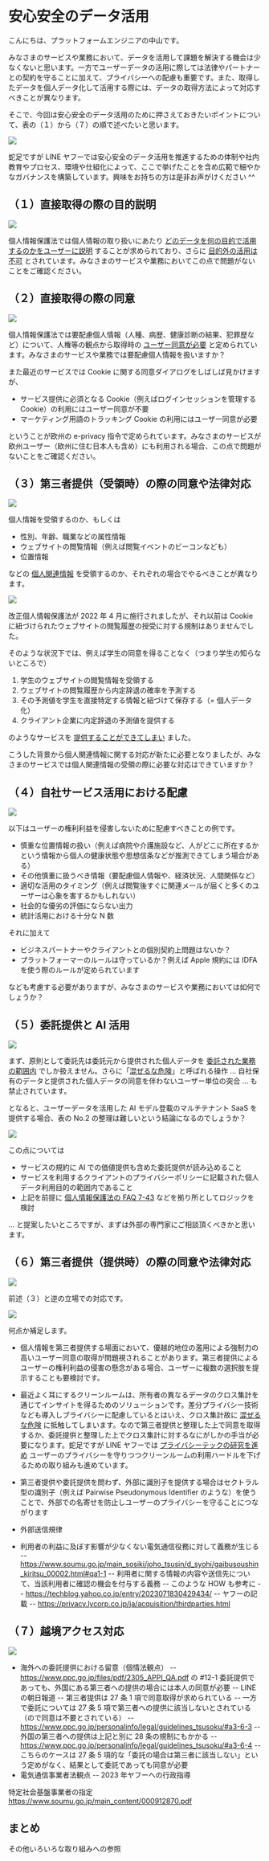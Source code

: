 # 安心安全のデータ活用

こんにちは、プラットフォームエンジニアの中山です。

みなさまのサービスや業務において、データを活用して課題を解決する機会は少なくないと思います。一方でユーザーデータの活用に際しては法律やパートナーとの契約を守ることに加えて、プライバシーへの配慮も重要です。また、取得したデータを個人データ化して活用する際には、データの取得方法によって対応すべきことが異なります。

そこで、今回は安心安全のデータ活用のために押さえておきたいポイントについて、表の（１）から（７）の順で述べたいと思います。

<img src='https://raw.githubusercontent.com/nakayama-kazuki/202x/main/data-gudeline/i0.png' />

蛇足ですが LINE ヤフーでは安心安全のデータ活用を推進するための体制や社内教育やプロセス、環境や仕組化によって、ここで挙げたことを含め広範で細やかなガバナンスを構築しています。興味をお持ちの方は是非お声がけください ^^

## （１）直接取得の際の目的説明

<img src='https://raw.githubusercontent.com/nakayama-kazuki/202x/main/data-gudeline/i1.png' />

個人情報保護法では個人情報の取り扱いにあたり [どのデータを何の目的で活用するのかをユーザーに説明](https://www.ppc.go.jp/personalinfo/legal/guidelines_tsusoku/#a3-1-1) することが求められており、さらに [目的外の活用は不可](https://www.ppc.go.jp/personalinfo/legal/guidelines_tsusoku/#a3-1-3) とされています。みなさまのサービスや業務においてこの点で問題がないことをご確認ください。

## （２）直接取得の際の同意

<img src='https://raw.githubusercontent.com/nakayama-kazuki/202x/main/data-gudeline/i2.png' />

個人情報保護法では要配慮個人情報（人種、病歴、健康診断の結果、犯罪歴など）について、人権等の観点から取得時の [ユーザー同意が必要](https://www.ppc.go.jp/personalinfo/legal/guidelines_tsusoku/#a3-3-2) と定められています。みなさまのサービスや業務では要配慮個人情報を扱いますか？

また最近のサービスでは Cookie に関する同意ダイアログをしばしば見かけますが、

- サービス提供に必須となる Cookie（例えばログインセッションを管理する Cookie）の利用にはユーザー同意が不要
- マーケティング用語のトラッキング Cookie の利用にはユーザー同意が必要

ということが欧州の e-privacy 指令で定められています。みなさまのサービスが欧州ユーザー（欧州に住む日本人も含め）にも利用される場合、この点で問題がないことをご確認ください。

## （３）第三者提供（受領時）の際の同意や法律対応

<img src='https://raw.githubusercontent.com/nakayama-kazuki/202x/main/data-gudeline/i3.png' />

個人情報を受領するのか、もしくは

- 性別、年齢、職業などの属性情報
- ウェブサイトの閲覧情報（例えば閲覧イベントのビーコンなども）
- 位置情報

などの [個人関連情報](https://www.ppc.go.jp/all_faq_index/faq2-q2-8/) を受領するのか、それぞれの場合でやるべきことが異なります。

<img src='https://raw.githubusercontent.com/nakayama-kazuki/202x/main/data-gudeline/d1-2.png' />

改正個人情報保護法が 2022 年 4 月に施行されましたが、それ以前は Cookie に紐づけられたウェブサイトの閲覧履歴の授受に対する規制はありませんでした。

そのような状況下では、例えば学生の同意を得ることなく（つまり学生の知らないところで）

1. 学生のウェブサイトの閲覧情報を受領する
2. ウェブサイトの閲覧履歴から内定辞退の確率を予測する
3. その予測値を学生を直接特定する情報と紐づけて保存する（= 個人データ化）
4. クライアント企業に内定辞退の予測値を提供する

のようなサービスを [提供することができてしまい](https://www.ppc.go.jp/files/pdf/191204_houdou.pdf) ました。

こうした背景から個人関連情報に関する対応が新たに必要となりましたが、みなさまのサービスでは個人関連情報の受領の際に必要な対応はできていますか？

## （４）自社サービス活用における配慮

<img src='https://raw.githubusercontent.com/nakayama-kazuki/202x/main/data-gudeline/i4.png' />

以下はユーザーの権利利益を侵害しないために配慮すべきことの例です。

- 慎重な位置情報の扱い（例えば病院や介護施設など、人がどこに所在するかという情報から個人の健康状態や思想信条などが推測できてしまう場合がある）
- その他慎重に扱うべき情報（要配慮個人情報や、経済状況、人間関係など）
- 適切な活用のタイミング（例えば閲覧後すぐに関連メールが届くと多くのユーザーは心象を害するかもしれない）
- 社会的な優劣の評価にならない出力
- 統計活用における十分な N 数

それに加えて

- ビジネスパートナーやクライアントとの個別契約上問題はないか？
- プラットフォーマーのルールは守っているか？例えば Apple 規約には IDFA を使う際のルールが定められています

なども考慮する必要がありますが、みなさまのサービスや業務においては如何でしょうか？

## （５）委託提供と AI 活用

<img src='https://raw.githubusercontent.com/nakayama-kazuki/202x/main/data-gudeline/i5.png' />

まず、原則として委託先は委託元から提供された個人データを [委託された業務の範囲内](https://www.ppc.go.jp/all_faq_index/faq1-q7-38/) でしか扱えません。さらに「[混ぜるな危険](https://www.ppc.go.jp/all_faq_index/faq1-q7-41/)」と呼ばれる操作 … 自社保有のデータと提供された個人データの同意を伴わないユーザー単位の突合 … も禁止されています。

となると、ユーザーデータを活用した AI モデル登載のマルチテナント SaaS を提供する場合、表の No.2 の整理は難しいという結論になるのでしょうか？

<img src='https://raw.githubusercontent.com/nakayama-kazuki/202x/main/data-gudeline/d2.png' />

この点については

- サービスの規約に AI での価値提供も含めた委託提供が読み込めること
- サービスを利用するクライアントのプライバシーポリシーに記載された個人データ利用目的の範囲内であること
- 上記を前提に [個人情報保護法の FAQ 7-43](https://www.ppc.go.jp/all_faq_index/faq1-q7-43/) などを拠り所としてロジックを検討

… と提案したいところですが、まずは外部の専門家にご相談頂くべきかと思います。

## （６）第三者提供（提供時）の際の同意や法律対応

<img src='https://raw.githubusercontent.com/nakayama-kazuki/202x/main/data-gudeline/i6.png' />

前述（３）と逆の立場での対応です。

<img src='https://raw.githubusercontent.com/nakayama-kazuki/202x/main/data-gudeline/d1-3.png' />

何点か補足します。

- 個人情報を第三者提供する場面において、優越的地位の濫用による強制力の高いユーザー同意の取得が問題視されることがあります。第三者提供によるユーザーの権利利益の侵害の懸念がある場合、ユーザーに複数の選択肢を提示することも要検討です。
- 最近よく耳にするクリーンルームは、所有者の異なるデータのクロス集計を通じてインサイトを得るためのソリューションです。差分プライバシー技術なども導入しプライバシーに配慮しているとはいえ、クロス集計故に [混ぜるな危険](https://www.ppc.go.jp/all_faq_index/faq1-q7-41/) に抵触してしまいます。なので第三者提供と整理した上で同意を取得するか、委託提供と整理した上でクロス集計に対するなにがしかの手当が必要になります。蛇足ですが LINE ヤフーでは [プライバシーテックの研究を進め](https://enterprisezine.jp/news/detail/18737) ユーザーのプライバシーを守りつつクリーンルームの利用ハードルを下げるための取り組みも進めています。
- 第三者提供や委託提供を問わず、外部に識別子を提供する場合はセクトラル型の識別子（例えば Pairwise Pseudonymous Identifier のような）を使うことで、外部での名寄せを防止しユーザーのプライバシーを守ることにつながります




- 外部送信規律
- 利用者の利益に及ぼす影響が少なくない電気通信役務に対して義務が生じる
-- https://www.soumu.go.jp/main_sosiki/joho_tsusin/d_syohi/gaibusoushin_kiritsu_00002.html#qa1-1
-- 利用者に関する情報の内容や送信先について、当該利用者に確認の機会を付与する義務
-- このような HOW も参考に
-- https://techblog.yahoo.co.jp/entry/2023071830429434/
-- ヤフーの記載
-- https://privacy.lycorp.co.jp/ja/acquisition/thirdparties.html

## （７）越境アクセス対応

<img src='https://raw.githubusercontent.com/nakayama-kazuki/202x/main/data-gudeline/i7.png' />

- 海外への委託提供における留意（個情法観点）
-- https://www.ppc.go.jp/files/pdf/2305_APPI_QA.pdf の #12-1 委託提供であっても、外国にある第三者への提供の場合には本人の同意が必要
-- LINE の朝日報道
-- 第三者提供は 27 条 1 項で同意取得が求められている
-- 一方で委託については 27 条 5 項で第三者への提供に該当しないとされている（ので同意は不要とされている）
-- https://www.ppc.go.jp/personalinfo/legal/guidelines_tsusoku/#a3-6-3
-- 外国の第三者への提供は上記と別に 28 条の規制にもかかる
-- https://www.ppc.go.jp/personalinfo/legal/guidelines_tsusoku/#a3-6-4
-- こちらのケースは 27 条 5 項的な「委託の場合は第三者に該当しない」という定めがなく、結果として委託であっても同意が必要
- 電気通信事業者法観点
-- 2023 年ヤフーへの行政指導

特定社会基盤事業者の指定
https://www.soumu.go.jp/main_content/000912870.pdf

## まとめ

その他いろいろな取り組みへの参照

